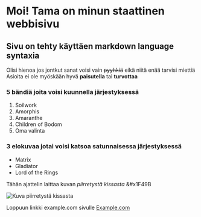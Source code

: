 # Moi! Tama on minun staattinen webbisivu
## Sivu on tehty käyttäen markdown language syntaxia
Olisi hienoa jos jontkut sanat voisi vain ~~pyyhkiä~~ eikä niitä enää tarvisi miettiä
Asioita ei ole myöskään hyvä __paisutella__ tai **turvottaa**
### 5 bändiä joita voisi kuunnella järjestyksessä
1. Soilwork
2. Amorphis
3. Amaranthe
4. Children of Bodom
5. Oma valinta

### 3 elokuvaa jotai voisi katsoa satunnaisessa järjestyksessä
- Matrix
- Gladiator
- Lord of the Rings

Tähän ajattelin laittaa kuvan *piirretystä kissasta* &#x1F49B

![Kuva piirretystä kissasta](https://myoctocat.com/assets/images/base-octocat.svg)

Loppuun linkki example.com sivulle
[Example.com](https://www.example.com)
